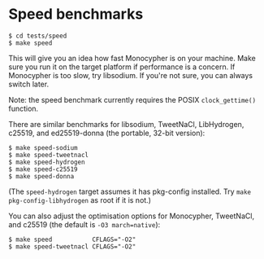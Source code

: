 Speed benchmarks
================

    $ cd tests/speed
    $ make speed

This will give you an idea how fast Monocypher is on your machine.  Make
sure you run it on the target platform if performance is a concern.  If
Monocypher is too slow, try libsodium.  If you're not sure, you can
always switch later.

Note: the speed benchmark currently requires the POSIX
`clock_gettime()` function.

There are similar benchmarks for libsodium, TweetNaCl, LibHydrogen,
c25519, and ed25519-donna (the portable, 32-bit version):

    $ make speed-sodium
    $ make speed-tweetnacl
    $ make speed-hydrogen
    $ make speed-c25519
    $ make speed-donna

(The `speed-hydrogen` target assumes it has pkg-config installed. Try
`make pkg-config-libhydrogen` as root if it is not.)

You can also adjust the optimisation options for Monocypher, TweetNaCl,
and c25519 (the default is `-O3 march=native`):

    $ make speed           CFLAGS="-O2"
    $ make speed-tweetnacl CFLAGS="-O2"
